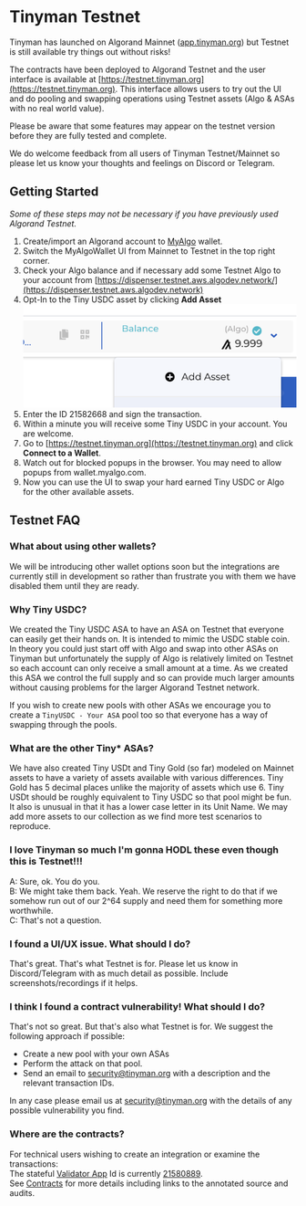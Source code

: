 # Tinyman Testnet

Tinyman has launched on Algorand Mainnet ([app.tinyman.org](https://app.tinyman.org)) but Testnet is still available try things out without risks!

The contracts have been deployed to Algorand Testnet and the user interface is available at [https://testnet.tinyman.org](https://testnet.tinyman.org). This interface allows users to try out the UI and do pooling and swapping operations using Testnet assets (Algo & ASAs with no real world value).&#x20;

Please be aware that some features may appear on the testnet version before they are fully tested and complete.&#x20;

We do welcome feedback from all users of Tinyman Testnet/Mainnet so please let us know your thoughts and feelings on Discord or Telegram.

## Getting Started

_Some of these steps may not be necessary if you have previously used Algorand Testnet._

1. Create/import an Algorand account to [MyAlgo](https://wallet.myalgo.com) wallet.
2. Switch the MyAlgoWallet UI from Mainnet to Testnet in the top right corner.
3. Check your Algo balance and if necessary add some Testnet Algo to your account from [https://dispenser.testnet.aws.algodev.network/](https://dispenser.testnet.aws.algodev.network)
4. Opt-In to the Tiny USDC asset by clicking **Add Asset** ![](<.gitbook/assets/Screenshot 2021-08-06 at 16.56.05.png>)&#x20;
5. Enter the ID 21582668 and sign the transaction.
6. Within a minute you will receive some Tiny USDC in your account. You are welcome.
7. Go to [https://testnet.tinyman.org](https://testnet.tinyman.org) and click **Connect to a Wallet**.
8. Watch out for blocked popups in the browser. You may need to allow popups from wallet.myalgo.com.
9. Now you can use the UI to swap your hard earned Tiny USDC or Algo for the other available assets.

## Testnet FAQ

### What about using other wallets?

We will be introducing other wallet options soon but the integrations are currently still in development so rather than frustrate you with them we have disabled them until they are ready.

### Why Tiny USDC?

We created the Tiny USDC ASA to have an ASA on Testnet that everyone can easily get their hands on. It is intended to mimic the USDC stable coin. In theory you could just start off with Algo and swap into other ASAs on Tinyman but unfortunately the supply of Algo is relatively limited on Testnet so each account can only receive a small amount at a time. As we created this ASA we control the full supply and so can provide much larger amounts without causing problems for the larger Algorand Testnet network.

If you wish to create new pools with other ASAs we encourage you to create a `TinyUSDC - Your ASA` pool too so that everyone has a way of swapping through the pools.

### What are the other Tiny\* ASAs?

We have also created Tiny USDt and Tiny Gold (so far) modeled on Mainnet assets to have a variety of assets available with various differences. Tiny Gold has 5 decimal places unlike the majority of assets which use 6. Tiny USDt should be roughly equivalent to Tiny USDC so that pool might be fun. It also is unusual in that it has a lower case letter in its Unit Name. We may add more assets to our collection as we find more test scenarios to reproduce.

### I love Tinyman so much I'm gonna HODL these even though this is Testnet!!!

A: Sure, ok. You do you.\
B: We might take them back. Yeah. We reserve the right to do that if we somehow run out of our 2^64 supply and need them for something more worthwhile.\
C: That's not a question.&#x20;

### I found a UI/UX issue. What should I do?

That's great. That's what Testnet is for. Please let us know in Discord/Telegram with as much detail as possible. Include screenshots/recordings if it helps.&#x20;

### I think I found a contract vulnerability! What should I do?

That's not so great. But that's also what Testnet is for. We suggest the following approach if possible:

* Create a new pool with your own ASAs
* Perform the attack on that pool.&#x20;
* Send an email to security@tinyman.org with a description and the relevant transaction IDs.

In any case please email us at security@tinyman.org with the details of any possible vulnerability you find.

### Where are the contracts?

For technical users wishing to create an integration or examine the transactions:\
The stateful [Validator App](design-doc.md#docs-internal-guid-b18fd459-7fff-aa47-087b-2bcfdededbc5) Id is currently [21580889](https://testnet.algoexplorer.io/application/21580889).\
See [Contracts](contracts.md) for more details including links to the annotated source and audits.
